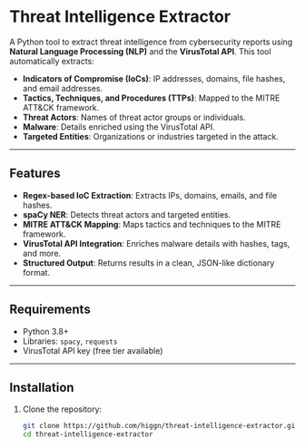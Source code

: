 # Threat Intelligence Extractor

A Python tool to extract threat intelligence from cybersecurity reports using **Natural Language Processing (NLP)** and the **VirusTotal API**. This tool automatically extracts:
- **Indicators of Compromise (IoCs)**: IP addresses, domains, file hashes, and email addresses.
- **Tactics, Techniques, and Procedures (TTPs)**: Mapped to the MITRE ATT&CK framework.
- **Threat Actors**: Names of threat actor groups or individuals.
- **Malware**: Details enriched using the VirusTotal API.
- **Targeted Entities**: Organizations or industries targeted in the attack.

---

## **Features**
- **Regex-based IoC Extraction**: Extracts IPs, domains, emails, and file hashes.
- **spaCy NER**: Detects threat actors and targeted entities.
- **MITRE ATT&CK Mapping**: Maps tactics and techniques to the MITRE framework.
- **VirusTotal API Integration**: Enriches malware details with hashes, tags, and more.
- **Structured Output**: Returns results in a clean, JSON-like dictionary format.

---

## **Requirements**
- Python 3.8+
- Libraries: `spacy`, `requests`
- VirusTotal API key (free tier available)

---

## **Installation**
1. Clone the repository:
   ```bash
   git clone https://github.com/higgn/threat-intelligence-extractor.git
   cd threat-intelligence-extractor
